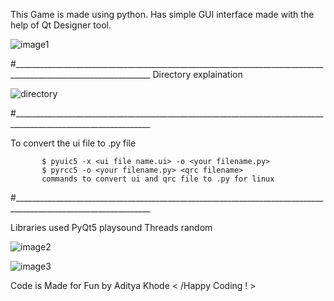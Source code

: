 This Game is made using python. Has simple GUI interface made with the help of Qt Designer tool.


![image1](https://github.com/adityakhode/Python-rock-paper-scissor/assets/113977001/89e18eec-88dd-440e-bd52-2d853c44f69b)

#________________________________________________________________________________________________________________
Directory explaination 


![directory](https://github.com/adityakhode/Python-rock-paper-scissor/assets/113977001/7ec6bc58-66d4-40fe-9b67-b1c7567bba2f)


#________________________________________________________________________________________________________________

To convert the ui file to .py file 

           $ pyuic5 -x <ui file name.ui> -o <your filename.py>
           $ pyrcc5 -o <your filename.py> <qrc filename>
           commands to convert ui and qrc file to .py for linux 
#________________________________________________________________________________________________________________
           
Libraries used 
          PyQt5
          playsound
          Threads
          random
          
![image2](https://github.com/adityakhode/Python-rock-paper-scissor/assets/113977001/d3eed591-493d-4999-9c7c-39bf6866853a)



![image3](https://github.com/adityakhode/Python-rock-paper-scissor/assets/113977001/8e35bdc2-f6de-45ef-a0d7-95ee4ed00b2d)





Code is Made for Fun by Aditya Khode 
< /Happy Coding ! >
